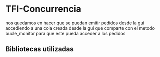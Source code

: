 # TFI-Concurrencia

nos quedamos en hacer que se puedan emitir pedidos desde la gui accediendo a una cola creada desde la gui que comparte con el metodo bucle_monitor para que este pueda acceder a los pedidos

## Bibliotecas utilizadas
